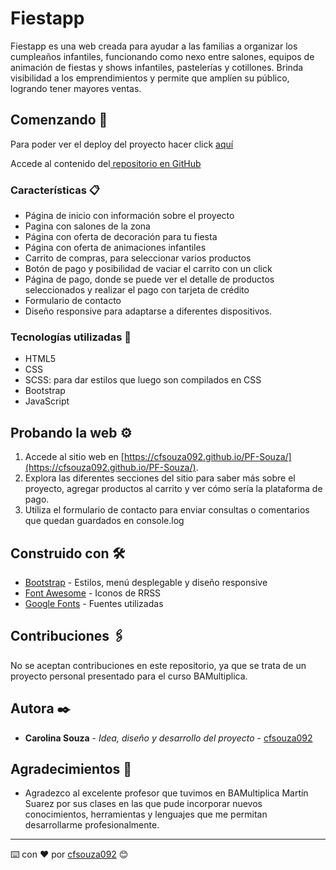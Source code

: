 # Fiestapp

Fiestapp es una web creada para ayudar a las familias a organizar los cumpleaños infantiles, funcionando como nexo entre salones, equipos de animación de fiestas y shows infantiles, pastelerías y cotillones.
Brinda visibilidad a los emprendimientos y permite que amplíen su público, logrando tener mayores ventas.

## Comenzando 🚀

Para poder ver el deploy del proyecto hacer click <a href= "https://cfsouza092.github.io/PF-Souza/"> aquí </a>

Accede al contenido del<a href= "https://github.com/cfsouza092/PF-Souza"> repositorio en GitHub </a>


### Características 📋

- Página de inicio con información sobre el proyecto
- Pagina con salones de la zona
- Página con oferta de decoración para tu fiesta
- Página con oferta de animaciones infantiles
- Carrito de compras, para seleccionar varios productos
- Botón de pago y posibilidad de vaciar el carrito con un click
- Página de pago, donde se puede ver el detalle de productos seleccionados y realizar el pago con tarjeta de crédito
- Formulario de contacto
- Diseño responsive para adaptarse a diferentes dispositivos.

### Tecnologías utilizadas 🔧

- HTML5
- CSS
- SCSS: para dar estilos que luego son compilados en CSS
- Bootstrap
- JavaScript

## Probando la web ⚙️

1. Accede al sitio web en [https://cfsouza092.github.io/PF-Souza/](https://cfsouza092.github.io/PF-Souza/).
2. Explora las diferentes secciones del sitio para saber más sobre el proyecto, agregar productos al carrito y ver cómo sería la plataforma de pago.
3. Utiliza el formulario de contacto para enviar consultas o comentarios que quedan guardados en console.log


## Construido con 🛠️

* [Bootstrap](https://getbootstrap.com/) - Estilos, menú desplegable y diseño responsive
* [Font Awesome](https://fontawesome.com/) - Iconos de RRSS
* [Google Fonts](https://fonts.google.com/) - Fuentes utilizadas

## Contribuciones 🖇️

No se aceptan contribuciones en este repositorio, ya que se trata de un proyecto personal presentado para el curso BAMultiplica.



## Autora ✒️

* **Carolina Souza** - *Idea, diseño y desarrollo del proyecto* - [cfsouza092](https://github.com/cfsouza092)



## Agradecimientos 🎁

* Agradezco al excelente profesor que tuvimos en BAMultiplica Martín Suarez por sus clases en las que pude incorporar nuevos conocimientos, herramientas y lenguajes que me permitan desarrollarme profesionalmente.




---
⌨️ con ❤️ por [cfsouza092](https://github.com/cfsouza092) 😊

